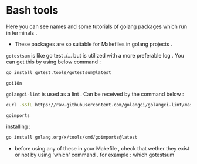 # Bash tools 

Here you can see names and some tutorials of golang packages which run
in terminals . 
* These packages are so suitable for Makefiles in golang projects .

`gotestsum` is like go test ./... but is utilized with a more preferable log . You can get this
by using below command : 
```bash
go install gotest.tools/gotestsum@latest
```

`goi18n`

`golangci-lint` is used as a lint . Can be received by the command below : 

```bash
curl -sSfL https://raw.githubusercontent.com/golangci/golangci-lint/master/install.sh | sh -s -- -b $(shell go env GOPATH)/bin;
```

`goimports`

installing :
```bash
go install golang.org/x/tools/cmd/goimports@latest
```

* before using any of these in your Makefile , check that wether they exist
or not by using 'which' command . for example : which gotestsum 
